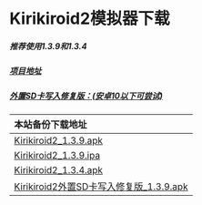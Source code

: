 # Kirikiroid2模拟器下载
##### 推荐使用1.3.9和1.3.4
##### [项目地址](https://github.com/zeas2/Kirikiroid2/releases)  
##### [外置SD卡写入修复版：(安卓10以下可尝试)](https://github.com/zeas2/Kirikiroid2/releases)  
|本站备份下载地址  |
|  :----- |
|  [Kirikiroid2_1.3.9.apk](https://emu.fw05.workers.dev/https://github.com/butter255/emu/releases/download/krkr2/Kirikiroid2_1.3.9.apk)  |
|  [Kirikiroid2_1.3.9.ipa](https://emu.fw05.workers.dev/https://github.com/butter255/emu/releases/download/krkr2/Kirikiroid2_1.3.9.ipa)  |
|  [Kirikiroid2_1.3.4.apk](https://emu.fw05.workers.dev/https://github.com/butter255/emu/releases/download/krkr2/Kirikiroid2_1.3.4.apk)  |
|  [Kirikiroid2外置SD卡写入修复版_1.3.9.apk](https://emu.fw05.workers.dev/https://github.com/butter255/emu/releases/download/krkr2/Kirikiroid2_yuri_1.3.9.apk)  |
